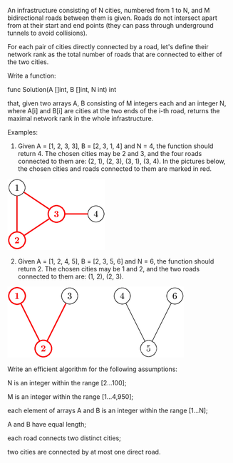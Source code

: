 An infrastructure consisting of N cities, numbered from 1 to N, and M bidirectional roads between them is given. Roads do not intersect apart from at their start and end points (they can pass through underground tunnels to avoid collisions).

For each pair of cities directly connected by a road, let's define their network rank as the total number of roads that are connected to either of the two cities.

Write a function:

func Solution(A []int, B []int, N int) int

that, given two arrays A, B consisting of M integers each and an integer N, where A[i] and B[i] are cities at the two ends of the i-th road, returns the maximal network rank in the whole infrastructure.

Examples:

1. Given A = [1, 2, 3, 3], B = [2, 3, 1, 4] and N = 4, the function should return 4. The chosen cities may be 2 and 3, and the four roads connected to them are: (2, 1), (2, 3), (3, 1), (3, 4).
In the pictures below, the chosen cities and roads connected to them are marked in red.

![alt text](image.png)

2. Given A = [1, 2, 4, 5], B = [2, 3, 5, 6] and N = 6, the function should return 2. The chosen cities may be 1 and 2, and the two roads connected to them are: (1, 2), (2, 3).

![alt text](image-1.png)

Write an efficient algorithm for the following assumptions:

N is an integer within the range [2...100];

M is an integer within the range [1...4,950];

each element of arrays A and B is an integer within the range [1...N];

A and B have equal length;

each road connects two distinct cities;

two cities are connected by at most one direct road.


